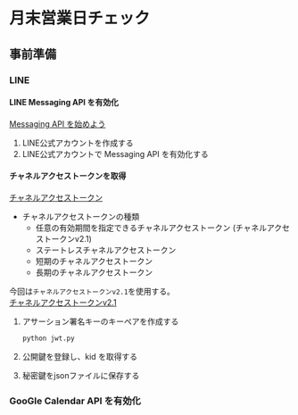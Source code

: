 # 月末営業日チェック

## 事前準備

### LINE

#### LINE Messaging API を有効化

[Messaging API を始めよう](https://developers.line.biz/ja/docs/messaging-api/getting-started/)

1. LINE公式アカウントを作成する
2. LINE公式アカウントで Messaging API を有効化する

#### チャネルアクセストークンを取得

[チャネルアクセストークン](https://developers.line.biz/ja/docs/basics/channel-access-token/)

- チャネルアクセストークンの種類
  - 任意の有効期間を指定できるチャネルアクセストークン (チャネルアクセストークンv2.1)
  - ステートレスチャネルアクセストークン
  - 短期のチャネルアクセストークン
  - 長期のチャネルアクセストークン

今回は`チャネルアクセストークンv2.1`を使用する。  
[チャネルアクセストークンv2.1](https://developers.line.biz/ja/docs/messaging-api/access-token/)

1. アサーション署名キーのキーペアを作成する

    ```bash
    python jwt.py
    ```

2. 公開鍵を登録し、kid を取得する

3. 秘密鍵をjsonファイルに保存する


### GooGle Calendar API を有効化
